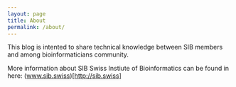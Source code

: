 ```yaml
---
layout: page
title: About
permalink: /about/
---
```


This blog is intented to share technical knowledge between SIB members and among bioinformaticians community.

More information about SIB Swiss Instiute of Bioinformatics can be found in here:
(www.sib.swiss)[http://sib.swiss] 
